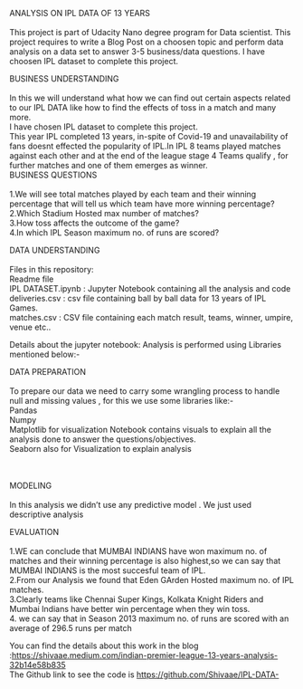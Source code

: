 ANALYSIS ON IPL DATA OF 13 YEARS<br><br>
 This project is part of Udacity Nano degree program for Data scientist. This project requires to write a Blog Post on a choosen topic and perform data analysis on a data set to answer 3-5 business/data questions. I have choosen IPL dataset to complete this project.<br>

BUSINESS UNDERSTANDING <br><br>
In this we will understand what how we can find out certain aspects related to our IPL DATA like how to find the effects of toss in a match and many more.<br>
I have chosen IPL dataset to complete this project.<br>
This year IPL completed 13 years, in-spite of Covid-19 and unavailability of fans doesnt effected the popularity of IPL.In IPL 8 teams played matches against each other and at the end of the league stage 4 Teams qualify , for further matches and one of them emerges as winner.<br>
BUSINESS QUESTIONS <br><br>
1.We will see total matches played by each team and their winning percentage that will tell us which team have more winning percentage?<br>
2.Which Stadium Hosted max number of matches?<br>
3.How toss affects the outcome of the game?<br>
4.In which IPL Season maximum no. of runs are scored?<br>

DATA UNDERSTANDING<br><br>
Files in this repository:<br>
Readme file<br>
IPL DATASET.ipynb : Jupyter Notebook containing all the analysis and code<br>
deliveries.csv : csv file containing ball by ball data for 13 years of IPL Games.<br>
matches.csv : CSV file containing each match result, teams, winner, umpire, venue etc..<br>

Details about the jupyter notebook: Analysis is performed using Libraries mentioned below:-<br>

DATA PREPARATION<br><br>
To prepare our data we need to carry some wrangling process to handle null and missing values , for this we use some libraries like:- <br>
Pandas<br>
Numpy<br>
Matplotlib for visualization Notebook contains visuals to explain all the analysis done to answer the questions/objectives.<br>
Seaborn also for Visualization to explain analysis<br><br><br>

MODELING <br><br>
In this analysis we didn’t use any predictive model . We just used descriptive analysis<br>

EVALUATION<br><br>
1.WE can conclude that MUMBAI INDIANS have won maximum no. of matches and their winning percentage is also highest,so we can say that MUMBAI INDIANS is the most succesful team of IPL.<br>
2.From our Analysis we found that Eden GArden Hosted maximum no. of IPL matches.<br>
3.Clearly teams like Chennai Super Kings, Kolkata Knight Riders and Mumbai Indians have better win percentage when they win toss.<br>
4. we can say that in Season 2013 maximum no. of runs are scored with an average of 296.5 runs per match<br>

You can find the details about this work in the blog :https://shivaae.medium.com/indian-premier-league-13-years-analysis-32b14e58b835 <br>
The Github link to see the code is https://github.com/Shivaae/IPL-DATA- <br>



